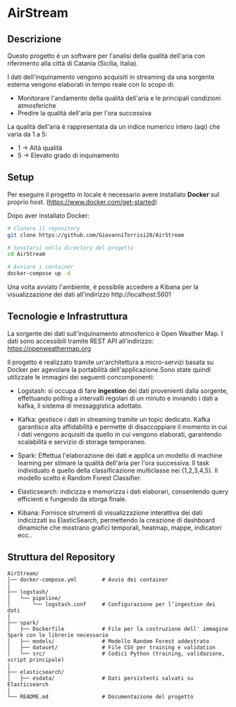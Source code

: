 # AirStream 

## Descrizione
Questo progetto è un software per l'analisi della qualità dell'aria con riferimento alla città di Catania (Sicilia, Italia).

I dati dell'inquinamento vengono acquisiti in streaming da una sorgente esterna vengono elaborati in tempo reale con lo scopo di: 
- Monitorare l'andamento della qualità dell'aria e le principali condizioni atmosferiche
- Predire la qualità dell'aria per l'ora successiva

La qualità dell'aria è rappresentata da un indice numerico intero (aqi) che varia da 1 a 5:
- 1 → Altà qualità
- 5 → Elevato grado di inquinamento

## Setup
Per eseguire il progetto in locale è necessario avere installato **Docker** sul proprio host. (https://www.docker.com/get-started)

Dopo aver installato Docker:

```bash
# Clonare il repository
git clone https://github.com/GiovanniTorrisi28/AirStream

# Spostarsi nella directory del progetto
cd AirStream

# Avviare i container
docker-compose up -d
```

Una volta avviato l'ambiente, è possibile accedere a Kibana per la visualizzazione dei dati all'indirizzo http://localhost:5601


## Tecnologie e Infrastruttura

La sorgente dei dati sull'inquinamento atmosferico è Open Weather Map. I dati sono accessibili tramite REST API all'indirizzo: https://openweathermap.org 

Il progetto è realizzato tramite un'architettura a micro-servizi basata su Docker per agevolare la portabilità dell'applicazione.Sono state quindi utilizzate le immagini dei seguenti concomponenti: 
- Logstash: si occupa di fare **ingestion** dei dati provenienti dalla sorgente, effettuando polling a intervalli regolari di un minuto e inviando i dati a kafka, il sistema di messaggistica adottato.
- Kafka: gestisce i dati in streaming tramite un topic dedicato. Kafka garantisce alta affidabilità e permette di disaccoppiare il momento in cui i dati vengono acquisiti da quello in cui vengono elaborati, garantendo scalabilità e servizio di storage temporaneo.
- Spark: Effettua l'elaborazione dei dati e applica un modello di machine learning per stimare la qualità dell'aria per l'ora successiva. Il task individuato è quello della classificazione multiclasse nei {1,2,3,4,5}. Il modello scelto è Random Forest Classifier.

- Elasticsearch: indicizza e memorizza i dati elaborari, consentendo query efficienti e fungendo da storga finale.

- Kibana: Fornisce strumenti di visualizzazione interattiva dei dati indicizzati su ElasticSearch, permettendo la creazione di dashboard dinamiche che mostrano grafici temporali, heatmap, mappe, indicatori ecc..

## Struttura del Repository

```plaintext
AirStream/
│── docker-compose.yml        # Avvio dei container
│
├── logstash/
│   └── pipeline/
│       └── logstash.conf     # Configurazione per l’ingestion dei dati
│
├── spark/
│   ├── Dockerfile            # File per la costruzione dell' immagine Spark con le librerie necessarie
│   ├── models/               # Modello Random Forest addestrato
│   ├── dataset/              # File CSV per training e validation
│   └── src/                  # Codici Python (training, validazione, script principale)
│
├── elasticsearch/
│   ├── esdata/               # Dati persistenti salvati su Elasticsearch
│   
└── README.md                 # Documentazione del progetto
